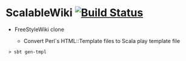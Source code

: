 # ScalableWiki [![Build Status](https://travis-ci.org/Hiroyuki-Nagata/ScalableWiki.svg?branch=develop)](https://travis-ci.org/Hiroyuki-Nagata/ScalableWiki)

* FreeStyleWiki clone

    * Convert Perl`s HTML::Template files to Scala play template file
```
 > sbt gen-tmpl
```
